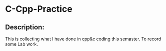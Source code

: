 # C-Cpp-Practice
## Description:    
This is collecting what I have done in cpp&c coding this semaster. To record some Lab work. 

